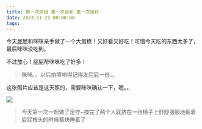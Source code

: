 ```yaml
---
title: 第一次烘焙 第一次合影 第一次足疗
date: 2023-11-25 00:00:00
tags:
---
```


今天屁屁和咪咪亲手做了一个大蛋糕！又好看又好吃！可惜今天吃的东西太多了，最后咪咪没吃到。

不过放心！屁屁帮咪咪吃了好多！

> 咪咪。。以后拍照咱得记得发屁屁一份。。

这张照片应该是这天照的，需要咪咪确认一下，嗯。。

![](/images/20231125_001.jpg)

> 今天第一次一起做了足疗~按完了两个人就挤在一张椅子上舒舒服服地躺着
> 屁屁按头的时候都快睡着了